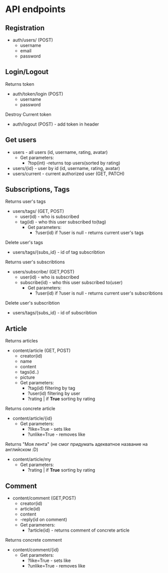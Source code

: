 # API endpoints
## Registration
- auth/users/ (POST)
  - username
  - email
  - password
## Login/Logout
Returns token
- auth/token/login (POST)
  - username
  - password

Destroy Current token
- auth/logout (POST) - add token in header

## Get users
  - users - all users (id, username, rating, avatar)
    - Get parameters:
      - ?top(int) -returns top users(sorted by rating)
  - users/{id} -  user by id (id, username, rating, avatar)
  - users/current - current authorized user  (GET, PATCH)

## Subscriptions, Tags
Returns user's tags
- users/tags/ (GET, POST)
  - user(id) - who is subscribed
  - tag(id) - who this user subscribed to(tag)
    - Get parameters:
      - ?user(id) if ?user is null - returns current user's tags


Delete user's tags
- users/tags/{subs_id} - id of tag subscribtion
  

Returns user's subscribtions
- users/subscribe/  (GET,POST)
  - user(id) - who is subscribed
  - subscribe(id) - who this user subscribed to(user)
    - Get parameters:
      - ?user(id) if ?user is null - returns current user's subscribtions

Delete user's subscribtion
- users/tags/{subs_id} - id of subscribtion


## Article
Returns articles
- content/article  (GET, POST)
  - creator(id)
  - name
  - content
  - tags(id..)
  - picture
  - Get parameters:
    - ?tag(id) filtering by tag
    - ?user(id) filtering by user
    - ?rating | if **True** sorting by rating

Returns concrete article

- content/article/{id}
  - Get parameters:
    - ?like=True - sets like
    - ?unlike=True - removes like


Returns "Моя лента" (не смог придумать адекватное название
                     на английском :D)
- content/article/my
  - Get parameters:
    - ?rating | if **True** sorting by rating


## Comment
- content/comment  (GET,POST)
  - creator(id)
  - article(id)
  - content
  - -reply(id on comment)
  - Get parameners:
    - ?article(id) - returns comment of concrete article

Returns concrete comment
- content/comment/{id}
  - Get parameters:
    - ?like=True - sets like
    - ?unlike=True - removes like
